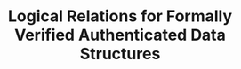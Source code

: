 ---
title: "Logical Relations for Formally Verified Authenticated Data Structures"
category: conferences
paperurl: 'https://arxiv.org/abs/2501.10802'
slidesurl: 
codeurl: 'https://github.com/jtassarotti/veri-auth'
venue: 
authors: ['Simon Oddershede Gregersen', 'Chaitanya Agarwal', 'Joseph Tassarotti']
extendedurl: 
notes: To appear in CCS 2025
---